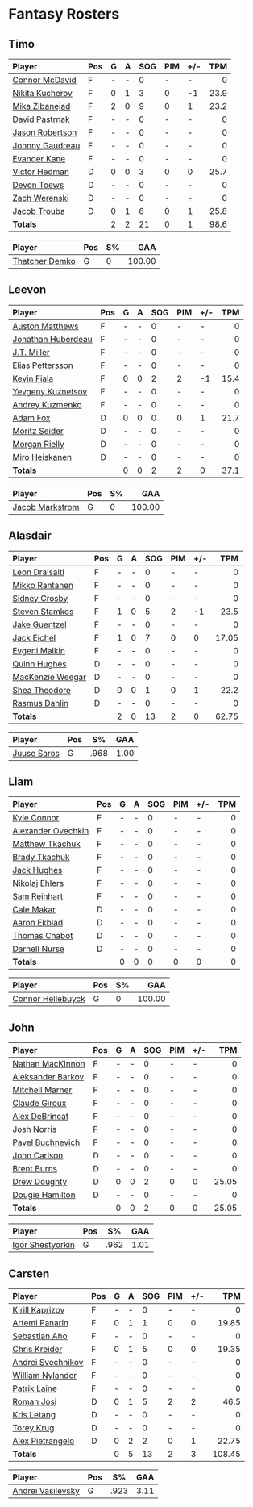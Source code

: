 # Fantasy Rosters
## Timo
| Player | Pos | G | A | SOG | PIM | +/- | TPM |
| :----- | --- | - | - | --- | --- | --- | --: |
| [Connor McDavid](https://www.eliteprospects.com/player/183442/connor-mcdavid) | F | - | - | 0 | - | - | 0 |
| [Nikita Kucherov](https://www.eliteprospects.com/player/77237/nikita-kucherov) | F | 0 | 1 | 3 | 0 | -1 | 23.9 |
| [Mika Zibanejad](https://www.eliteprospects.com/player/23856/mika-zibanejad) | F | 2 | 0 | 9 | 0 | 1 | 23.2 |
| [David Pastrnak](https://www.eliteprospects.com/player/130383/david-pastrnak) | F | - | - | 0 | - | - | 0 |
| [Jason Robertson](https://www.eliteprospects.com/player/201455/jason-robertson) | F | - | - | 0 | - | - | 0 |
| [Johnny Gaudreau](https://www.eliteprospects.com/player/88391/johnny-gaudreau) | F | - | - | 0 | - | - | 0 |
| [Evander Kane](https://www.eliteprospects.com/player/14657/evander-kane) | F | - | - | 0 | - | - | 0 |
| [Victor Hedman](https://www.eliteprospects.com/player/6007/victor-hedman) | D | 0 | 0 | 3 | 0 | 0 | 25.7 |
| [Devon Toews](https://www.eliteprospects.com/player/59575/devon-toews) | D | - | - | 0 | - | - | 0 |
| [Zach Werenski](https://www.eliteprospects.com/player/186311/zach-werenski) | D | - | - | 0 | - | - | 0 |
| [Jacob Trouba](https://www.eliteprospects.com/player/90349/jacob-trouba) | D | 0 | 1 | 6 | 0 | 1 | 25.8 |
| **Totals** | | 2 | 2 | 21 | 0 | 1 | 98.6 |

| Player | Pos | S% | GAA |
| :----- | --- | -- | --: |
| [Thatcher Demko](https://www.eliteprospects.com/player/155248/thatcher-demko) | G | 0 | 100.00 |
## Leevon
| Player | Pos | G | A | SOG | PIM | +/- | TPM |
| :----- | --- | - | - | --- | --- | --- | --: |
| [Auston Matthews](https://www.eliteprospects.com/player/199898/auston-matthews) | F | - | - | 0 | - | - | 0 |
| [Jonathan Huberdeau](https://www.eliteprospects.com/player/45261/jonathan-huberdeau) | F | - | - | 0 | - | - | 0 |
| [J.T. Miller](https://www.eliteprospects.com/player/38624/j.t.-miller) | F | - | - | 0 | - | - | 0 |
| [Elias Pettersson](https://www.eliteprospects.com/player/266336/elias-pettersson) | F | - | - | 0 | - | - | 0 |
| [Kevin Fiala](https://www.eliteprospects.com/player/87971/kevin-fiala) | F | 0 | 0 | 2 | 2 | -1 | 15.4 |
| [Yevgeny Kuznetsov](https://www.eliteprospects.com/player/34777/yevgeni-kuznetsov) | F | - | - | 0 | - | - | 0 |
| [Andrey Kuzmenko](https://www.eliteprospects.com/player/211807/andrey-kuzmenko) | F | - | - | 0 | - | - | 0 |
| [Adam Fox](https://www.eliteprospects.com/player/248380/adam-fox) | D | 0 | 0 | 0 | 0 | 1 | 21.7 |
| [Moritz Seider](https://www.eliteprospects.com/player/258987/moritz-seider) | D | - | - | 0 | - | - | 0 |
| [Morgan Rielly](https://www.eliteprospects.com/player/41184/morgan-rielly) | D | - | - | 0 | - | - | 0 |
| [Miro Heiskanen](https://www.eliteprospects.com/player/250075/miro-heiskanen) | D | - | - | 0 | - | - | 0 |
| **Totals** | | 0 | 0 | 2 | 2 | 0 | 37.1 |

| Player | Pos | S% | GAA |
| :----- | --- | -- | --: |
| [Jacob Markstrom](https://www.eliteprospects.com/player/9787/jacob-markstrom) | G | 0 | 100.00 |
## Alasdair
| Player | Pos | G | A | SOG | PIM | +/- | TPM |
| :----- | --- | - | - | --- | --- | --- | --: |
| [Leon Draisaitl](https://www.eliteprospects.com/player/71913/leon-draisaitl) | F | - | - | 0 | - | - | 0 |
| [Mikko Rantanen](https://www.eliteprospects.com/player/91186/mikko-rantanen) | F | - | - | 0 | - | - | 0 |
| [Sidney Crosby](https://www.eliteprospects.com/player/6146/sidney-crosby) | F | - | - | 0 | - | - | 0 |
| [Steven Stamkos](https://www.eliteprospects.com/player/11113/steven-stamkos) | F | 1 | 0 | 5 | 2 | -1 | 23.5 |
| [Jake Guentzel](https://www.eliteprospects.com/player/199870/jake-guentzel) | F | - | - | 0 | - | - | 0 |
| [Jack Eichel](https://www.eliteprospects.com/player/191959/jack-eichel) | F | 1 | 0 | 7 | 0 | 0 | 17.05 |
| [Evgeni Malkin](https://www.eliteprospects.com/player/4231/yevgeni-malkin) | F | - | - | 0 | - | - | 0 |
| [Quinn Hughes](https://www.eliteprospects.com/player/201671/quinn-hughes) | D | - | - | 0 | - | - | 0 |
| [MacKenzie Weegar](https://www.eliteprospects.com/player/97908/mackenzie-weegar) | D | - | - | 0 | - | - | 0 |
| [Shea Theodore](https://www.eliteprospects.com/player/101581/shea-theodore) | D | 0 | 0 | 1 | 0 | 1 | 22.2 |
| [Rasmus Dahlin](https://www.eliteprospects.com/player/310545/rasmus-dahlin) | D | - | - | 0 | - | - | 0 |
| **Totals** | | 2 | 0 | 13 | 2 | 0 | 62.75 |

| Player | Pos | S% | GAA |
| :----- | --- | -- | --: |
| [Juuse Saros](https://www.eliteprospects.com/player/50744/juuse-saros) | G | .968 | 1.00 |
## Liam
| Player | Pos | G | A | SOG | PIM | +/- | TPM |
| :----- | --- | - | - | --- | --- | --- | --: |
| [Kyle Connor](https://www.eliteprospects.com/player/177671/kyle-connor) | F | - | - | 0 | - | - | 0 |
| [Alexander Ovechkin](https://www.eliteprospects.com/player/4230/alexander-ovechkin) | F | - | - | 0 | - | - | 0 |
| [Matthew Tkachuk](https://www.eliteprospects.com/player/233030/matthew-tkachuk) | F | - | - | 0 | - | - | 0 |
| [Brady Tkachuk](https://www.eliteprospects.com/player/201473/brady-tkachuk) | F | - | - | 0 | - | - | 0 |
| [Jack Hughes](https://www.eliteprospects.com/player/305432/jack-hughes) | F | - | - | 0 | - | - | 0 |
| [Nikolaj Ehlers](https://www.eliteprospects.com/player/66581/nikolaj-ehlers) | F | - | - | 0 | - | - | 0 |
| [Sam Reinhart](https://www.eliteprospects.com/player/95032/sam-reinhart) | F | - | - | 0 | - | - | 0 |
| [Cale Makar](https://www.eliteprospects.com/player/199655/cale-makar) | D | - | - | 0 | - | - | 0 |
| [Aaron Ekblad](https://www.eliteprospects.com/player/49042/aaron-ekblad) | D | - | - | 0 | - | - | 0 |
| [Thomas Chabot](https://www.eliteprospects.com/player/213607/thomas-chabot) | D | - | - | 0 | - | - | 0 |
| [Darnell Nurse](https://www.eliteprospects.com/player/97352/darnell-nurse) | D | - | - | 0 | - | - | 0 |
| **Totals** | | 0 | 0 | 0 | 0 | 0 | 0 |

| Player | Pos | S% | GAA |
| :----- | --- | -- | --: |
| [Connor Hellebuyck](https://www.eliteprospects.com/player/142796/connor-hellebuyck) | G | 0 | 100.00 |
## John
| Player | Pos | G | A | SOG | PIM | +/- | TPM |
| :----- | --- | - | - | --- | --- | --- | --: |
| [Nathan MacKinnon](https://www.eliteprospects.com/player/99204/nathan-mackinnon) | F | - | - | 0 | - | - | 0 |
| [Aleksander Barkov](https://www.eliteprospects.com/player/50044/aleksander-barkov) | F | - | - | 0 | - | - | 0 |
| [Mitchell Marner](https://www.eliteprospects.com/player/223194/mitchell-marner) | F | - | - | 0 | - | - | 0 |
| [Claude Giroux](https://www.eliteprospects.com/player/10437/claude-giroux) | F | - | - | 0 | - | - | 0 |
| [Alex DeBrincat](https://www.eliteprospects.com/player/231275/alex-debrincat) | F | - | - | 0 | - | - | 0 |
| [Josh Norris](https://www.eliteprospects.com/player/273954/josh-norris) | F | - | - | 0 | - | - | 0 |
| [Pavel Buchnevich](https://www.eliteprospects.com/player/158906/pavel-buchnevich) | F | - | - | 0 | - | - | 0 |
| [John Carlson](https://www.eliteprospects.com/player/18590/john-carlson) | D | - | - | 0 | - | - | 0 |
| [Brent Burns](https://www.eliteprospects.com/player/9103/brent-burns) | D | - | - | 0 | - | - | 0 |
| [Drew Doughty](https://www.eliteprospects.com/player/10430/drew-doughty) | D | 0 | 0 | 2 | 0 | 0 | 25.05 |
| [Dougie Hamilton](https://www.eliteprospects.com/player/45596/dougie-hamilton) | D | - | - | 0 | - | - | 0 |
| **Totals** | | 0 | 0 | 2 | 0 | 0 | 25.05 |

| Player | Pos | S% | GAA |
| :----- | --- | -- | --: |
| [Igor Shestyorkin](https://www.eliteprospects.com/player/195577/igor-shestyorkin) | G | .962 | 1.01 |
## Carsten
| Player | Pos | G | A | SOG | PIM | +/- | TPM |
| :----- | --- | - | - | --- | --- | --- | --: |
| [Kirill Kaprizov](https://www.eliteprospects.com/player/265645/kirill-kaprizov) | F | - | - | 0 | - | - | 0 |
| [Artemi Panarin](https://www.eliteprospects.com/player/24664/artemi-panarin) | F | 0 | 1 | 1 | 0 | 0 | 19.85 |
| [Sebastian Aho](https://www.eliteprospects.com/player/152111/sebastian-aho) | F | - | - | 0 | - | - | 0 |
| [Chris Kreider](https://www.eliteprospects.com/player/37998/chris-kreider) | F | 0 | 1 | 5 | 0 | 0 | 19.35 |
| [Andrei Svechnikov](https://www.eliteprospects.com/player/328556/andrei-svechnikov) | F | - | - | 0 | - | - | 0 |
| [William Nylander](https://www.eliteprospects.com/player/38703/william-nylander) | F | - | - | 0 | - | - | 0 |
| [Patrik Laine](https://www.eliteprospects.com/player/221667/patrik-laine) | F | - | - | 0 | - | - | 0 |
| [Roman Josi](https://www.eliteprospects.com/player/12668/roman-josi) | D | 0 | 1 | 5 | 2 | 2 | 46.5 |
| [Kris Letang](https://www.eliteprospects.com/player/9189/kris-letang) | D | - | - | 0 | - | - | 0 |
| [Torey Krug](https://www.eliteprospects.com/player/37747/torey-krug) | D | - | - | 0 | - | - | 0 |
| [Alex Pietrangelo](https://www.eliteprospects.com/player/11317/alex-pietrangelo) | D | 0 | 2 | 2 | 0 | 1 | 22.75 |
| **Totals** | | 0 | 5 | 13 | 2 | 3 | 108.45 |

| Player | Pos | S% | GAA |
| :----- | --- | -- | --: |
| [Andrei Vasilevsky](https://www.eliteprospects.com/player/70424/andrei-vasilevsky) | G | .923 | 3.11 |
